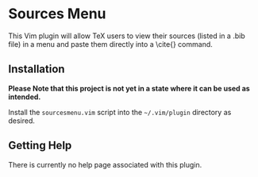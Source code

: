 # Sources Menu

This Vim plugin will allow TeX users to view their sources (listed in a .bib file)
in a menu and paste them directly into a \cite{} command. 

## Installation

**Please Note that this project is not yet in a state where it can be used as
intended.**

Install the `sourcesmenu.vim` script into the `~/.vim/plugin` directory as
desired. 

## Getting Help

There is currently no help page associated with this plugin. 



